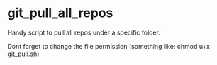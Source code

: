 git_pull_all_repos
==================
Handy script to pull all repos under a specific folder.

Dont forget to change the file permission (something like: chmod u+x git_pull.sh)
